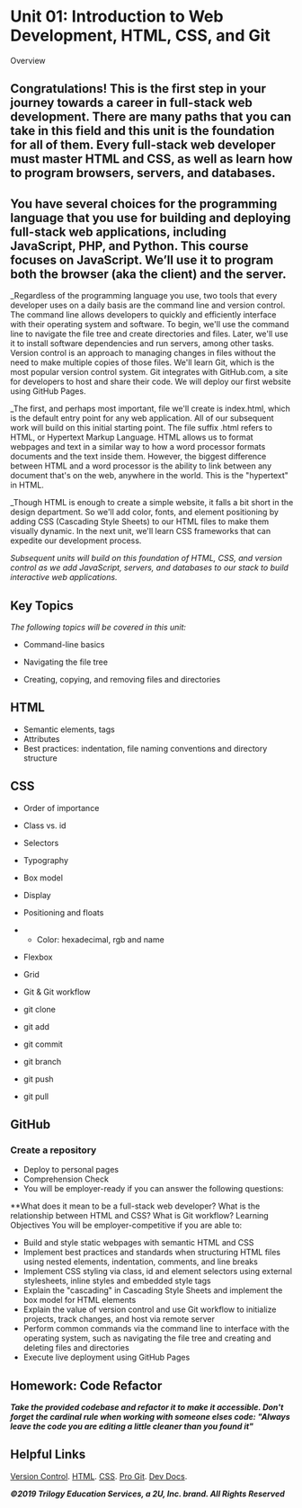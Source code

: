# Unit 01: Introduction to Web Development, HTML, CSS, and Git #
Overview
## Congratulations! This is the first step in your journey towards a career in full-stack web development. There are many paths that you can take in this field and this unit is the foundation for all of them. Every full-stack web developer must master HTML and CSS, as well as learn how to program browsers, servers, and databases.

## You have several choices for the programming language that you use for building and deploying full-stack web applications, including JavaScript, PHP, and Python. This course focuses on JavaScript. We’ll use it to program both the browser (aka the client) and the server.

_Regardless of the programming language you use, two tools that every developer uses on a daily basis are the command line and version control. The command line allows developers to quickly and efficiently interface with their operating system and software. To begin, we'll use the command line to navigate the file tree and create directories and files. Later, we'll use it to install software dependencies and run servers, among other tasks. Version control is an approach to managing changes in files without the need to make multiple copies of those files. We'll learn Git, which is the most popular version control system. Git integrates with GitHub.com, a site for developers to host and share their code. We will deploy our first website using GitHub Pages.

_The first, and perhaps most important, file we'll create is index.html, which is the default entry point for any web application. All of our subsequent work will build on this initial starting point. The file suffix .html refers to HTML, or Hypertext Markup Language. HTML allows us to format webpages and text in a similar way to how a word processor formats documents and the text inside them. However, the biggest difference between HTML and a word processor is the ability to link between any document that's on the web, anywhere in the world. This is the "hypertext" in HTML.

_Though HTML is enough to create a simple website, it falls a bit short in the design department. So we'll add color, fonts, and element positioning by adding CSS (Cascading Style Sheets) to our HTML files to make them visually dynamic. In the next unit, we'll learn CSS frameworks that can expedite our development process.

_Subsequent units will build on this foundation of HTML, CSS, and version control as we add JavaScript, servers, and databases to our stack to build interactive web applications._

## Key Topics
_The following topics will be covered in this unit:_

- Command-line basics

- Navigating the file tree
- Creating, copying, and removing files and directories
## HTML

- Semantic elements, tags
- Attributes
- Best practices: indentation, file naming conventions and directory structure
## CSS

- Order of importance
- Class vs. id
- Selectors
- Typography
- Box model
- Display
- Positioning and floats
- - Color: hexadecimal, rgb and name
- Flexbox
- Grid
- Git & Git workflow

- git clone
- git add
- git commit
- git branch
- git push
- git pull
## GitHub

### Create a repository
- Deploy to personal pages
- Comprehension Check
- You will be employer-ready if you can answer the following questions:

**What does it mean to be a full-stack web developer?
What is the relationship between HTML and CSS?
What is Git workflow?
Learning Objectives
You will be employer-competitive if you are able to:

- Build and style static webpages with semantic HTML and CSS
- Implement best practices and standards when structuring HTML files using nested elements, indentation, comments, and line breaks
- Implement CSS styling via class, id and element selectors using external stylesheets, inline styles and embedded style tags
- Explain the "cascading" in Cascading Style Sheets and implement the box model for HTML elements
- Explain the value of version control and use Git workflow to initialize projects, track changes, and host via remote server
- Perform common commands via the command line to interface with the operating system, such as navigating the file tree and creating and deleting files and directories
- Execute live deployment using GitHub Pages
## Homework: Code Refactor

***Take the provided codebase and refactor it to make it accessible. Don't forget the cardinal rule when working with someone elses code: "Always leave the code you are editing a little cleaner than you found it"***

## Helpful Links
[Version Control](https://en.wikipedia.org/wiki/Version_control).
[HTML](https://developer.mozilla.org/en-US/docs/Web/HTML).
[CSS](https://developer.mozilla.org/en-US/docs/Web/CSS).
[Pro Git](https://git-scm.com/book/en/v2).
[Dev Docs](https://devdocs.io/).

***©2019 Trilogy Education Services, a 2U, Inc. brand. All Rights Reserved***
```


```
